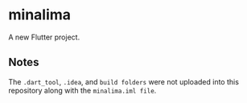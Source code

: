 # minalima

A new Flutter project.

## Notes

The `.dart_tool`, `.idea`, and `build folders` were not uploaded into this repository along with the `minalima.iml file`.
